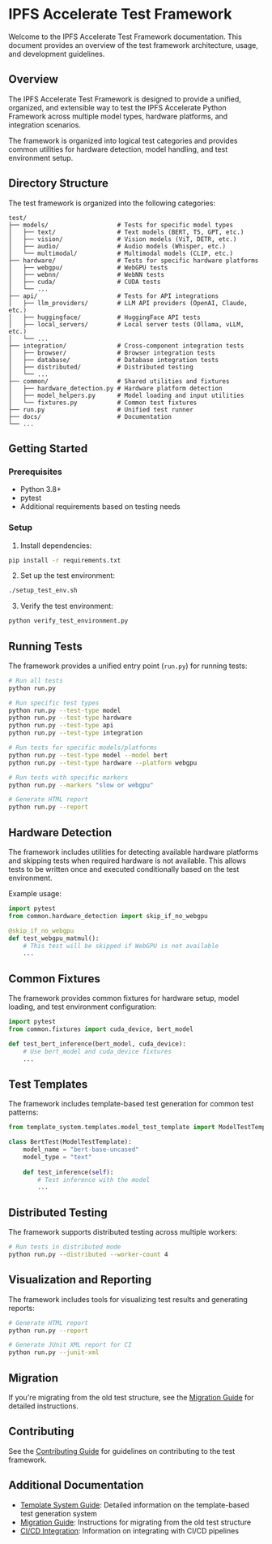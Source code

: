 # IPFS Accelerate Test Framework

Welcome to the IPFS Accelerate Test Framework documentation. This document provides an overview of the test framework architecture, usage, and development guidelines.

## Overview

The IPFS Accelerate Test Framework is designed to provide a unified, organized, and extensible way to test the IPFS Accelerate Python Framework across multiple model types, hardware platforms, and integration scenarios.

The framework is organized into logical test categories and provides common utilities for hardware detection, model handling, and test environment setup.

## Directory Structure

The test framework is organized into the following categories:

```
test/
├── models/                   # Tests for specific model types
│   ├── text/                 # Text models (BERT, T5, GPT, etc.)
│   ├── vision/               # Vision models (ViT, DETR, etc.)
│   ├── audio/                # Audio models (Whisper, etc.)
│   └── multimodal/           # Multimodal models (CLIP, etc.)
├── hardware/                 # Tests for specific hardware platforms
│   ├── webgpu/               # WebGPU tests
│   ├── webnn/                # WebNN tests
│   ├── cuda/                 # CUDA tests
│   └── ...
├── api/                      # Tests for API integrations
│   ├── llm_providers/        # LLM API providers (OpenAI, Claude, etc.)
│   ├── huggingface/          # HuggingFace API tests
│   ├── local_servers/        # Local server tests (Ollama, vLLM, etc.)
│   └── ...
├── integration/              # Cross-component integration tests
│   ├── browser/              # Browser integration tests
│   ├── database/             # Database integration tests
│   ├── distributed/          # Distributed testing
│   └── ...
├── common/                   # Shared utilities and fixtures
│   ├── hardware_detection.py # Hardware platform detection
│   ├── model_helpers.py      # Model loading and input utilities
│   └── fixtures.py           # Common test fixtures
├── run.py                    # Unified test runner
├── docs/                     # Documentation
└── ...
```

## Getting Started

### Prerequisites

* Python 3.8+
* pytest
* Additional requirements based on testing needs

### Setup

1. Install dependencies:

```bash
pip install -r requirements.txt
```

2. Set up the test environment:

```bash
./setup_test_env.sh
```

3. Verify the test environment:

```bash
python verify_test_environment.py
```

## Running Tests

The framework provides a unified entry point (`run.py`) for running tests:

```bash
# Run all tests
python run.py

# Run specific test types
python run.py --test-type model
python run.py --test-type hardware
python run.py --test-type api
python run.py --test-type integration

# Run tests for specific models/platforms
python run.py --test-type model --model bert
python run.py --test-type hardware --platform webgpu

# Run tests with specific markers
python run.py --markers "slow or webgpu"

# Generate HTML report
python run.py --report
```

## Hardware Detection

The framework includes utilities for detecting available hardware platforms and skipping tests when required hardware is not available. This allows tests to be written once and executed conditionally based on the test environment.

Example usage:

```python
import pytest
from common.hardware_detection import skip_if_no_webgpu

@skip_if_no_webgpu
def test_webgpu_matmul():
    # This test will be skipped if WebGPU is not available
    ...
```

## Common Fixtures

The framework provides common fixtures for hardware setup, model loading, and test environment configuration:

```python
import pytest
from common.fixtures import cuda_device, bert_model

def test_bert_inference(bert_model, cuda_device):
    # Use bert_model and cuda_device fixtures
    ...
```

## Test Templates

The framework includes template-based test generation for common test patterns:

```python
from template_system.templates.model_test_template import ModelTestTemplate

class BertTest(ModelTestTemplate):
    model_name = "bert-base-uncased"
    model_type = "text"
    
    def test_inference(self):
        # Test inference with the model
        ...
```

## Distributed Testing

The framework supports distributed testing across multiple workers:

```bash
# Run tests in distributed mode
python run.py --distributed --worker-count 4
```

## Visualization and Reporting

The framework includes tools for visualizing test results and generating reports:

```bash
# Generate HTML report
python run.py --report

# Generate JUnit XML report for CI
python run.py --junit-xml
```

## Migration

If you're migrating from the old test structure, see the [Migration Guide](MIGRATION_GUIDE.md) for detailed instructions.

## Contributing

See the [Contributing Guide](CONTRIBUTING.md) for guidelines on contributing to the test framework.

## Additional Documentation

* [Template System Guide](TEMPLATE_SYSTEM_GUIDE.md): Detailed information on the template-based test generation system
* [Migration Guide](MIGRATION_GUIDE.md): Instructions for migrating from the old test structure
* [CI/CD Integration](CICD_INTEGRATION.md): Information on integrating with CI/CD pipelines